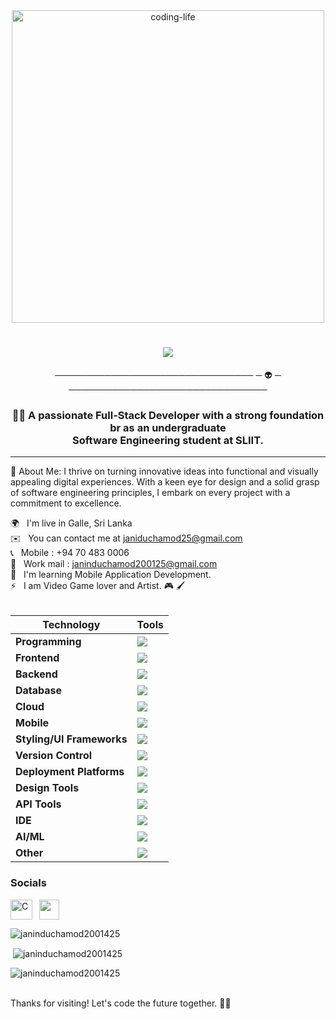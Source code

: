 <div align="center">
  <img alt="coding-life" src="https://user-images.githubusercontent.com/74038190/213910845-af37a709-8995-40d6-be59-724526e3c3d7.gif" width="500px">
</div>


<h1 align="center">
    <img src="https://readme-typing-svg.herokuapp.com/?font=cursive&size=35&center=true&vCenter=true&width=500&height=70&duration=4000&lines=Hello+Developers!+🌍;+I'm+Janindu+Chamod!+👽;+Software+Engineer+🦂;+FullStack+Developer+👨‍💻;+UI/UX+Designer+🎨;" />
</h1>
   <p align="center"> ──────────────────────────────── ─  👽  ─ ────────────────────────────────</p> 

<h3 align="center"> 👨‍🎓 A passionate Full-Stack Developer with a strong foundation br as an undergraduate <br /> Software Engineering student at SLIIT.</h3>

<hr />

🚀 About Me: I thrive on turning innovative ideas into functional and visually appealing digital experiences. With a keen eye for design and a solid grasp of software engineering principles, I embark on every project with a commitment to excellence. 

🌍 &nbsp; I'm live in Galle, Sri Lanka <br>
✉️ &nbsp; You can contact me at janiduchamod25@gmail.com <br>
📞 &nbsp; Mobile : +94 70 483 0006 <br>
📧 &nbsp; Work mail : janinduchamod200125@gmail.com <br>
🧠 &nbsp; I'm learning Mobile Application Development. <br>
⚡ &nbsp; I am Video Game lover and Artist. 🎮 🖌 <br><br>

| **Technology** | **Tools**          | 
|-----------------|-------------------|
| **Programming**   | <img src="https://go-skill-icons.vercel.app/api/icons?i=java,javascript,typescript,python,c,cpp,kotlin,dart" /> |
| **Frontend**   | <img src="https://go-skill-icons.vercel.app/api/icons?i=html,css,javascript,typescript,react,angular,vite,next" /> |
| **Backend**    | <img src="https://go-skill-icons.vercel.app/api/icons?i=nodejs,expressjs,php" /> | 
| **Database**   | <img src="https://go-skill-icons.vercel.app/api/icons?i=mysql,mongodb,firebase" /> | 
| **Cloud**      | <img src="https://go-skill-icons.vercel.app/api/icons?i=gcp" /> | 
| **Mobile**     | <img src="https://go-skill-icons.vercel.app/api/icons?i=flutter,reactnative,expo,androidstudio" /> |
| **Styling/UI Frameworks** | <img src="https://go-skill-icons.vercel.app/api/icons?i=bootstrap,daisyui,tailwindcss" /> |
| **Version Control** | <img src="https://go-skill-icons.vercel.app/api/icons?i=github,git" /> |
| **Deployment Platforms** | <img src="https://go-skill-icons.vercel.app/api/icons?i=vercel" /> |
| **Design Tools** | <img src="https://go-skill-icons.vercel.app/api/icons?i=figma,canva" /> |
| **API Tools** | <img src="https://go-skill-icons.vercel.app/api/icons?i=graphql,postman,api" /> |
| **IDE** | <img src="https://go-skill-icons.vercel.app/api/icons?i=vscode,visualstudio,idea,webstorm,eclipse,androidstudio" /> |
| **AI/ML** | <img src="https://go-skill-icons.vercel.app/api/icons?i=tensorflow,anaconda,pytorch" /> |
| **Other** | <img src="https://go-skill-icons.vercel.app/api/icons?i=appwrite,redux,tomcat" /> |
 

### Socials

<p align="left"> <a href="https://www.github.com/Janinduchamod2001425" target="_blank" rel="noreferrer"> <picture> <source media="(prefers-color-scheme: dark)" srcset="https://raw.githubusercontent.com/danielcranney/readme-generator/main/public/icons/socials/github-dark.svg" /> <source media="(prefers-color-scheme: light)" srcset="https://raw.githubusercontent.com/danielcranney/readme-generator/main/public/icons/socials/github.svg" /> <img align="left" alt="C" width="35px" style="padding-right:8px;" src="https://raw.githubusercontent.com/danielcranney/readme-generator/main/public/icons/socials/github.svg" width="32" height="32" /> </picture> </a>  <a href="https://www.linkedin.com/in/janindu-chamod-1025492a1/" target="_blank" rel="noreferrer"> <picture> <source media="(prefers-color-scheme: dark)" srcset="https://raw.githubusercontent.com/danielcranney/readme-generator/main/public/icons/socials/linkedin-dark.svg" /> <source media="(prefers-color-scheme: light)" srcset="https://raw.githubusercontent.com/danielcranney/readme-generator/main/public/icons/socials/linkedin.svg" /> <img src="https://raw.githubusercontent.com/danielcranney/readme-generator/main/public/icons/socials/linkedin.svg" width="32" height="32" /> </picture> </a></p>

<p><img align="center" src="https://github-readme-stats.vercel.app/api/top-langs?username=janinduchamod2001425&theme=algolia&show_icons=true&locale=en&layout=compact" alt="janinduchamod2001425" /></p>
<p>&nbsp;<img align="center" src="https://github-readme-stats.vercel.app/api?username=janinduchamod2001425&theme=algolia&show_icons=true&locale=en" alt="janinduchamod2001425" /></p>
<p><img align="center" src="https://github-readme-streak-stats.herokuapp.com/?user=janinduchamod2001425&&theme=algolia" alt="janinduchamod2001425" /></p>
<br>
Thanks for visiting! Let's code the future together. 🚀✨

<br />

